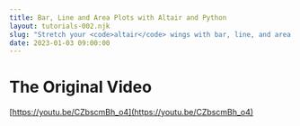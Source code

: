 ```yaml
---
title: Bar, Line and Area Plots with Altair and Python
layout: tutorials-002.njk
slug: "Stretch your <code>altair</code> wings with bar, line, and area plots."
date: 2023-01-03 09:00:00
---
```


# The Original Video

[https://youtu.be/CZbscmBh_o4](https://youtu.be/CZbscmBh_o4)

